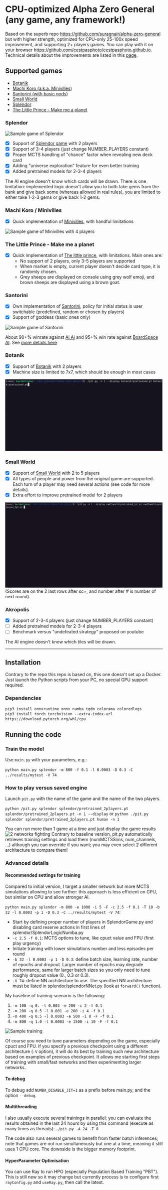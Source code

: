 # CPU-optimized Alpha Zero General (any game, any framework!)

Based on the superb repo https://github.com/suragnair/alpha-zero-general but with higher strength, optimized for
CPU-only 25-100x speed improvement, and supporting 2+ players games. You can play with it on your
browser https://github.com/cestpasphoto/cestpasphoto.github.io. Technical details about the improvements are listed in
this [page](README_features.md).

## Supported games

* [Botanik](#botanik)
* [Machi Koro (a.k.a. Minivilles)](#machi-koro--minivilles)
* [Santorini (with basic gods)](#santorini)
* [Small World](#small-world)
* [Splendor](#splendor)
* [The Little Prince - Make me a planet](#the-little-prince---make-me-a-planet)

### Splendor

![Sample game of Splendor](splendor/sample_game.gif)

* [x] Support of [Splendor game](https://en.wikipedia.org/wiki/Splendor_(game)) with 2 players
* [x] Support of 3-4 players (just change NUMBER_PLAYERS constant)
* [x] Proper MCTS handling of "chance" factor when revealing new deck card
* [x] Adding "universe exploration" feature for even better training
* [x] Added pretrained models for 2-3-4 players

The AI engine doesn't know which cards will be drawn. There is one limitation: implemented logic doesn't allow you to
both take gems from the bank and give back some (whereas allowed in real rules), you are limited to either take 1-2-3
gems or give back 1-2 gems.

### Machi Koro / Minivilles

* [x] Quick implementation of [Minivilles](https://en.wikipedia.org/wiki/Machi_Koro), with handful limitations

![Sample game of Minivilles with 4 players](minivilles/sample_game.gif)

### The Little Prince - Make me a planet

* [x] Quick implementation
  of [The little prince](https://cdn.1j1ju.com/medias/67/f8/eb-the-little-prince-make-me-a-planet-rulebook.pdf), with
  limitations. Main ones are:
    * No support of 2 players, only 3-5 players are supported
    * When market is empty, current player doesn't decide card type, it is randomly chosen.
    * Grey sheeps are displayed on console using grey wolf emoji, and brown sheeps are displayed using a brown goat.

### Santorini

* [x] Own implementation of [Santorini](https://www.ultraboardgames.com/santorini/game-rules.php), policy for initial
  status is user switchable (predefined, random or chosen by players)
* [x] Support of goddess (basic ones only)

![Sample game of Santorini](santorini/sample_game_with_random_init.gif)

About 90+% winrate against [Ai Ai](http://mrraow.com/index.php/aiai-home/aiai/) and 95+% win rate
against [BoardSpace AI](https://www.boardspace.net/english/index.shtml). See [more details here](santorini/README.md)

### Botanik

* [x] Support of [Botanik](https://boardgamegeek.com/boardgame/271529/botanik) with 2 players
* [x] Machine size is limited to 7x7, which should be enough in most cases

![Sample game](botanik/sample_game.gif)

### Small World

* [x] Support of [Small World](https://boardgamegeek.com/boardgame/40692/small-world) with 2 to 5 players
* [x] All types of people and power from the original game are supported. Each turn of a player may need several
  actions (see code for more details).
* [x] Extra effort to improve pretrained model for 2 players

![Sample game with 2 players](smallworld/sample_game.gif) (Scores are on the 2 last rows after _sc=_, and number after
_#_ is number of next round).

### Akropolis

* [x] Support of 2-3-4 players (just change NUMBER_PLAYERS constant)
* [ ] Added pretrained models for 2-3-4 players
* [ ] Benchmark versus "undefeated strategy" proposed on youtube

The AI engine doesn't know which tiles will be drawn.

---

## Installation

Contrary to the repo this repo is based on, this one doesn't set up a Docker. Just launch the Python scripts from your
PC, no special GPU support required.

### Dependencies

```
pip3 install onnxruntime onnx numba tqdm colorama coloredlogs
pip3 install torch torchvision --extra-index-url https://download.pytorch.org/whl/cpu
```

## Running the code

### Train the model

Use `main.py` with your parameters, e.g.:

`python main.py splendor -m 800 -f 0.1 -l 0.0003 -D 0.3 -C ../results/mytest -V 74`

### How to play versus saved engine

Launch `pit.py` with the name of the game and the name of the two players.

`python /pit.py splendor splendor/pretrained_2players.pt splendor/pretrained_2players.pt -n 1 --display`
or
`python ./pit.py splendor splendor/pretrained_2players.pt human -n 1`


You can run more than 1 game at a time and just display the game results ![2 networks fighting](splendor/many_games.gif)
Contrary to baseline version, pit.py automatically retrieves training settings and load them (numMCTSSims,
num_channels, ...) although you can override if you want; you may even select 2 different architecture to compare
them!

### Advanced details

#### Recommended settings for training

Compared to initial version, I target a smaller network but more MCTS simulations allowing to see further: this approach
is less efficient on GPU, but similar on CPU and allow stronger AI.

`python main.py splendor -m 800 -e 1000 -i 5 -F -c 2.5 -f 0.1 -T 10 -b 32 -l 0.0003 -p 1 -D 0.3 -C ../results/mytest -V 74`: 

* Start by defining proper number of players in SplendorGame.py and disabling card reserve actions in first lines of
  splendor/SplendorLogicNumba.py
* `-c 2.5 -f 0.1`: MCTS options to tune, like cpuct value and FPU (first play urgency)
* Initiate training with lower simulations number and less episodes per round
* `-b 32 -l 0.0003 -p 1 -D 0.3`: define batch size, learning rate, number of epochs and dropout. Larger number of epochs may degrade performance, same for larger batch sizes so you only need to tune roughly dropout value (0., 0.3 or 0.3).
* `-V 74`: define NN architecture to use. The specified NN architecture must be listed in splendor/splendorNNet.py (look at `forward()` function). 

My baseline of training scenario is the following:

1. `-m 100 -q 0. -l 0.003 -e 200 -i 2 -f 0.1`
2. `-m 200 -q 0.5 -l 0.001 -e 200 -i 4 -f 0.1`
3. `-m 400 -q 0.5 -l 0.0003 -e 500 -i 8 -F -f 0.1`
4. `-m 800 -q 1.0 -l 0.0003 -e 1500 -i 10 -F -f 0.1`

![Sample training](splendor/sample_training.jpg)

Of course you need to tune parameters depending on the game, especially cpuct and FPU.
If you specify a previous checkpoint using a different architecture (`-V` option), it will do its best by training such new architecture based on examples of previous checkpoint. It allows me starting first steps of training with small/fast networks and then experimenting larger networks.

#### To debug

To debug add `NUMBA_DISABLE_JIT=1` as a prefix before main.py, and the option `--debug`.

#### Multithreading

I also usually execute several trainings in parallel; you can evaluate the results obtained in the last 24 hours by
using this command (execute as many times as threads): `./pit.py -A 24 -T 8`

The code also runs several games to benefit from faster batch inferences; note that games are not run simultaneously but
one at a time, meaning it still uses 1 CPU core. The downside is the bigger memory footprint.

#### HyperParameter Optimisation
You can use Ray to run HPO (especially Population Based Training "PBT"). This is still new so it may change but currently process is to configure first `rayConfig.py` and `useRay.py`, then call the latest.
